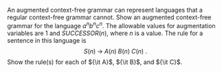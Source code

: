 

An augmented context-free grammar can represent languages that a regular
context-free grammar cannot. Show an augmented context-free grammar for
the language $a^nb^nc^n$. The allowable values for augmentation
variables are 1 and $SUCCESSOR(n)$, where $n$ is a value. The rule for a sentence
in this language is<br>
$$S(n) {{{{\;}}\rightarrow{{\;}}}}A(n) {{\;}}B(n) {{\;}}C(n) \ .$$
Show the rule(s) for each of ${\it A}$,
${\it B}$, and ${\it C}$.
